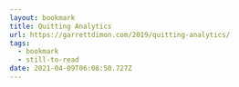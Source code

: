 ```yaml
---
layout: bookmark
title: Quitting Analytics
url: https://garrettdimon.com/2019/quitting-analytics/
tags:
  - bookmark
  - still-to-read
date: 2021-04-09T06:08:50.727Z
---
```

 